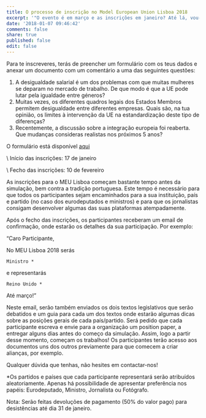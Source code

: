 ```yaml
---
title: O processo de inscrição no Model European Union Lisboa 2018
excerpt: '"O evento é em março e as inscrições em janeiro? Até lá, vou-me esquecer!"'
date: '2018-01-07 09:46:42'
comments: false
share: true
published: false
edit: false
---
```

Para te inscreveres, terás de preencher um formulário com os teus dados e anexar um documento com um comentário a uma das seguintes questões:

1. A desigualdade salarial é um dos problemas com que muitas mulheres se deparam no mercado de trabalho. De que modo é que a UE pode lutar pela igualdade entre géneros?
2. Muitas vezes, os diferentes quadros legais dos Estados Membros permitem desigualdade entre diferentes empresas. Quais são, na tua opinião, os limites à intervenção da UE na estandardização deste tipo de diferenças?
3. Recentemente, a discussão sobre a integração europeia foi reaberta. Que mudanças consideras realistas nos próximos 5 anos?

O formulário está disponível [aqui](https://goo.gl/forms/qUomVNZ12xDFIIbi1)

\    Início das inscrições: 17 de janeiro

\    Fecho das inscrições: 10 de fevereiro

As inscrições para o MEU Lisboa começam bastante tempo antes da simulação, bem contra a tradição portuguesa. Este tempo é necessário para que todos os participantes sejam encaminhados para a sua instituição, país e partido (no caso dos eurodeputados e ministros) e para que os jornalistas consigam desenvolver algumas das suas plataformas atempadamente.

Após o fecho das inscrições, os participantes receberam um email de confirmação, onde estarão os detalhes da sua participação. Por exemplo:

“Caro Participante,

No MEU Lisboa 2018 serás

```
Ministro *
```

e representarás

```
Reino Unido *
```

Até março!”

Neste email, serão também enviados os dois textos legislativos que serão debatidos e um guia para cada um dos textos onde estarão algumas dicas sobre as posições gerais de cada país/partido. Será pedido que cada participante escreva e envie para a organização um position paper, a entregar alguns dias antes do começo da simulação. Assim, logo a partir desse momento, começam os trabalhos! Os participantes terão acesso aos documentos uns dos outros previamente para que comecem a criar alianças, por exemplo.

Qualquer dúvida que tenhas, não hesites em contactar-nos!



\*Os partidos e países que cada participante representará serão atribuídos aleatoriamente. Apenas há possibilidade de apresentar preferência nos papéis: Eurodeputado, Ministro, Jornalista ou Fotógrafo.

Nota: Serão feitas devoluções de pagamento (50% do valor pago) para desistências até dia 31 de janeiro.
